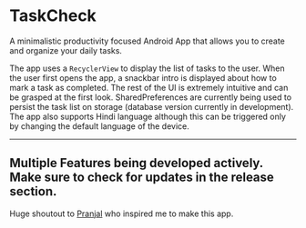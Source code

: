 # TaskCheck
A minimalistic productivity focused Android App that allows you to create and organize your daily tasks.

The app uses a `RecyclerView` to display the list of tasks to the user. When the user first opens the 
app, a snackbar intro is displayed about how to mark a task as completed. The rest of the UI
is extremely intuitive and can be grasped at the first look. SharedPreferences are currently being
used to persist the task list on storage (database version currently in development). The app also
supports Hindi language although this can be triggered only by changing the 
default language of the device.

---

## Multiple Features being developed actively. Make sure to check for updates in the release section.

Huge shoutout to [Pranjal](https://github.com/Pranjal-codes) who inspired me to make this app.